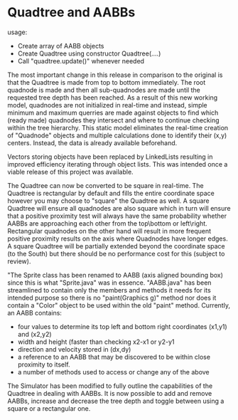 # Quadtree and AABBs

usage:
- Create array of AABB objects
- Create Quadtree using constructor Quadtree(....)
- Call "quadtree.update()" whenever needed

The most important change in this release in comparison to the original is that the Quadtree is made from top to bottom immediately. The root quadnode is made and then all sub-quadnodes are made until the requested tree depth has been reached. As a result of this new working model, quadnodes are not initialized in real-time and instead, simple minimum and maximum querries are made against objects to find which (ready made) quadnodes they intersect and where to continue checking within the tree hierarchy. This static model eliminates the real-time creation of "Quadnode" objects and multiple calculations done to identify their (x,y) centers. Instead, the data is already available beforehand.

Vectors storing objects have been replaced by LinkedLists resulting in improved efficiency iterating through object lists. This was intended once a viable release of this project was available.

The Quadtree can now be converted to be square in real-time. The Quadtree is rectangular by default and fills the entire coordinate space however you may choose to "square" the Quadtree as well. A square Quadtree will ensure all quadnodes are also square which in turn will ensure that a positive proximity test will always have the same probability whether AABBs are approaching each other from the top\bottom or left\right. Rectangular quadnodes on the other hand will result in more frequent positive proximity results on the axis where Quadnodes have longer edges. A square Quadtree will be partially extended beyond the coordinate space (to the South) but there should be no performance cost for this (subject to review).

"The Sprite class has been renamed to AABB (axis aligned bounding box) since this is what "Sprite.java" was in essence. "AABB.java" has been streamlined to contain only the members and methods it needs for its intended purpose so there is no "paint(Graphics g)" method nor does it contain a "Color" object to be used within the old "paint" method. Currently, an AABB contains:
- four values to determine its top left and bottom right coordinates (x1,y1) and (x2,y2)
- width and height (faster than checking x2-x1 or y2-y1
- direction and velocity stored in (dx,dy)
- a reference to an AABB that may be discovered to be within close proximity to itself.
- a number of methods used to access or change any of the above

The Simulator has been modified to fully outline the capabilities of the Quadtree in dealing with AABBs. It is now possible to add and remove AABBs, increase and decrease the tree depth and toggle between using a square or a rectangular one.
